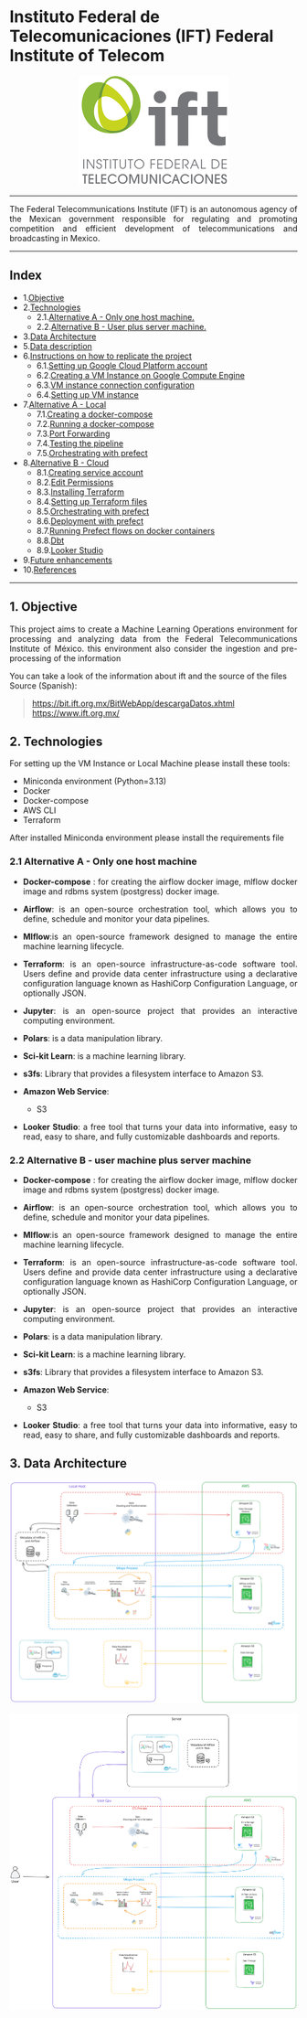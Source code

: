 # Instituto Federal de Telecomunicaciones (IFT) Federal Institute of Telecom

<p align="center">
  <img src="images\ift_pict.png">
</p>

---

<p align="justify">
The Federal Telecommunications Institute (IFT) is an autonomous agency of the Mexican government responsible for regulating and promoting competition and efficient development of telecommunications and broadcasting in Mexico.
</p>

---
## Index
- 1.[Objective](#1-objective)
- 2.[Technologies](#2-technologies)
  - 2.1.[Alternative A - Only one host machine.](#21-alternative-a---Only-one-host-machine)
  - 2.2.[Alternative B - User plus server machine.](#22-alternative-b---user-machine-plus-server-machine)
- 3.[Data Architecture](#3-data-architecture)
- 5.[Data description](#5-data-description)
- 6.[Instructions on how to replicate the project](#6-instructions-on-how-to-replicate-the-project)
  - 6.1.[Setting up Google Cloud Platform account](#61-setting-up-google-cloud-platform-account)
  - 6.2.[Creating a VM Instance on Google Compute Engine](#62-creating-a-vm-instance-on-google-compute-engine)
  - 6.3.[VM instance connection configuration](#63-vm-instance-connection-configuration)
  - 6.4.[Setting up VM instance](#64-setting-up-vm-instance)
- 7.[Alternative A - Local](#7-alternative-a---local)
  - 7.1.[Creating a docker-compose](#71-creating-a-docker-compose)
  - 7.2.[Running a docker-compose](#72-running-a-docker-compose)
  - 7.3.[Port Forwarding](#73-port-forwarding)
  - 7.4.[Testing the pipeline](#74-testing-the-pipeline)
  - 7.5.[Orchestrating with prefect](#75-orchestrating-with-prefect)
- 8.[Alternative B - Cloud](#8-alternative-b---cloud)
  - 8.1.[Creating service account](#81-creating-service-account)
  - 8.2.[Edit Permissions](#82-edit-permissions)
  - 8.3.[Installing Terraform](#83-installing-terraform)
  - 8.4.[Setting up Terraform files](#84-setting-up-terraform-files)
  - 8.5.[Orchestrating with prefect](#85-orchestrating-with-prefect)
  - 8.6.[Deployment with prefect](#86-deployment-with-prefect)
  - 8.7.[Running Prefect flows on docker containers](#87-running-prefect-flows-on-docker-containers)
  - 8.8.[Dbt](#88-dbt)
  - 8.9.[Looker Studio](#89-looker-studio)
- 9.[Future enhancements ](#9-future-enhancements)
- 10.[References](#10-references)
---

## 1. Objective
<p align="justify">
This project aims to create a Machine Learning Operations environment for processing and analyzing data from the Federal Telecommunications Institute of México. this environment also consider the ingestion and pre-processing of the information
</p>

You can take a look of the information about ift and the source of the files 
Source (Spanish):

> https://bit.ift.org.mx/BitWebApp/descargaDatos.xhtml
> https://www.ift.org.mx/

## 2. Technologies
For setting up the VM Instance or Local Machine please install these tools:

- Miniconda environment (Python=3.13)
- Docker
- Docker-compose
- AWS CLI
- Terraform

After installed Miniconda environment please install the requirements file 

### 2.1 Alternative A - Only one host machine

- <p align="justify">
  <b>Docker-compose</b> : for creating the airflow docker image, mlflow docker image and rdbms system (postgress) docker image.
  </p>

- <p align="justify">
  <b>Airflow</b>: is an open-source orchestration tool, which allows you to define, schedule and monitor your data pipelines.
  </p>

- <p align="justify">
  <b>Mlflow</b>:is an open-source framework designed to manage the entire machine learning lifecycle.
  </p>
  
- <p align="justify">
  <b>Terraform</b>:  is an open-source infrastructure-as-code software tool. Users define and provide data center infrastructure using a declarative configuration language known as HashiCorp Configuration Language, or optionally JSON.
  </p>

- <p align="justify">
  <b>Jupyter</b>:  is an open-source project that provides an interactive computing environment.
  </p>

- <p align="justify">
  <b>Polars</b>:  is a data manipulation library.
  </p>

- <p align="justify">
  <b>Sci-kit Learn</b>:  is a machine learning library.
  </p>
  
- <p align="justify">
  <b>s3fs</b>:  Library that provides a filesystem interface to Amazon S3.
  </p>
  
- <b>Amazon Web Service</b>:

  -	S3
    
- <p align="justify">
  <b>Looker Studio</b>: a free tool that turns your data into informative, easy to read, easy to share, and fully customizable dashboards and reports.
  </p>

### 2.2 Alternative B - user machine plus server machine 

- <p align="justify">
  <b>Docker-compose</b> : for creating the airflow docker image, mlflow docker image and rdbms system (postgress) docker image.
  </p>

- <p align="justify">
  <b>Airflow</b>: is an open-source orchestration tool, which allows you to define, schedule and monitor your data pipelines.
  </p>

- <p align="justify">
  <b>Mlflow</b>:is an open-source framework designed to manage the entire machine learning lifecycle.
  </p>
  
- <p align="justify">
  <b>Terraform</b>:  is an open-source infrastructure-as-code software tool. Users define and provide data center infrastructure using a declarative configuration language known as HashiCorp Configuration Language, or optionally JSON.
  </p>

- <p align="justify">
  <b>Jupyter</b>:  is an open-source project that provides an interactive computing environment.
  </p>

- <p align="justify">
  <b>Polars</b>:  is a data manipulation library.
  </p>

- <p align="justify">
  <b>Sci-kit Learn</b>:  is a machine learning library.
  </p>
  
- <p align="justify">
  <b>s3fs</b>:  Library that provides a filesystem interface to Amazon S3.
  </p>
  
- <b>Amazon Web Service</b>:

  -	S3
    
- <p align="justify">
  <b>Looker Studio</b>: a free tool that turns your data into informative, easy to read, easy to share, and fully customizable dashboards and reports.
  </p>
  
## 3. Data Architecture

<p align="center">
  <img src="images\diagram_v2.svg">
</p>

<p align="center">
  <img src="images\diagram_v3.svg">
</p>
